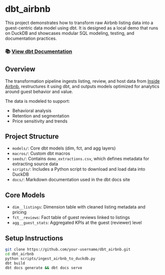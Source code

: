 # dbt_airbnb

This project demonstrates how to transform raw Airbnb listing data into a guest-centric data model using dbt. It is designed as a local demo that runs on DuckDB and showcases modular SQL modeling, testing, and documentation practices.

<h3>📚 <a href="https://sergio-data-bi.github.io/dbt_airbnb" target="_blank">View dbt Documentation</a></h3>

## Overview

The transformation pipeline ingests listing, review, and host data from [Inside Airbnb](https://insideairbnb.com/get-the-data/), restructures it using dbt, and outputs models optimized for analytics around guest behavior and value.

The data is modeled to support:
- Behavioral analysis
- Retention and segmentation
- Price sensitivity and trends

## Project Structure

- `models/`: Core dbt models (dim, fct, and agg layers)
- `macros/`: Custom dbt macros
- `seeds/`: Contains `demo_extractions.csv`, which defines metadata for extracting source data
- `scripts/`: Includes a Python script to download and load data into DuckDB
- `docs/`: Markdown documentation used in the dbt docs site

## Core Models

- `dim__listings`: Dimension table with cleaned listing metadata and pricing
- `fct__reviews`: Fact table of guest reviews linked to listings
- `agg__guest_stats`: Aggregated KPIs at the guest (reviewer) level

## Setup Instructions

```bash
git clone https://github.com/your-username/dbt_airbnb.git
cd dbt_airbnb
python scripts/ingest_airbnb_to_duckdb.py
dbt build
dbt docs generate && dbt docs serve
```
